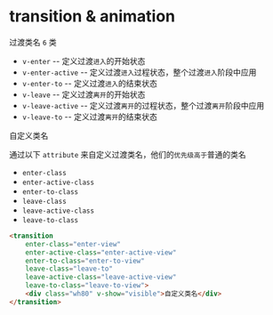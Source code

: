 # transition & animation

过渡类名 `6` 类

+ `v-enter` -- 定义过渡`进入`的开始状态
+ `v-enter-active` -- 定义过渡`进入`过程状态，整个过渡`进入`阶段中应用
+ `v-enter-to` -- 定义过渡`进入`的结束状态
+ `v-leave` -- 定义过渡`离开`的开始状态
+ `v-leave-active` -- 定义过渡`离开`的过程状态，整个过渡`离开`阶段中应用
+ `v-leave-to` -- 定义过渡`离开`的结束状态

自定义类名

通过以下 `attribute` 来自定义过渡类名，他们的`优先级高于`普通的类名

+ `enter-class`
+ `enter-active-class`
+ `enter-to-class`
+ `leave-class`
+ `leave-active-class`
+ `leave-to-class`

```html
<transition
    enter-class="enter-view"
    enter-active-class="enter-active-view"
    enter-to-class="enter-to-view"
    leave-class="leave-to"
    leave-active-class="leave-active-view"
    leave-to-class="leave-to-view">
    <div class="wh80" v-show="visible">自定义类名</div>
</transition>
```
